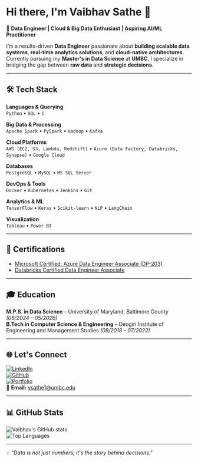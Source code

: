 # Hi there, I'm Vaibhav Sathe 👋  

🚀 **Data Engineer | Cloud & Big Data Enthusiast | Aspiring AI/ML Practitioner**  

I’m a results-driven **Data Engineer** passionate about **building scalable data systems**, **real-time analytics solutions**, and **cloud-native architectures**. Currently pursuing my **Master's in Data Science** at **UMBC**, I specialize in bridging the gap between **raw data** and **strategic decisions**.  

---

## 🛠 Tech Stack  

**Languages & Querying**  
`Python` • `SQL` • `C`  

**Big Data & Processing**  
`Apache Spark` • `PySpark` • `Hadoop` • `Kafka`  

**Cloud Platforms**  
`AWS (EC2, S3, Lambda, Redshift)` • `Azure (Data Factory, Databricks, Synapse)` • `Google Cloud`  

**Databases**  
`PostgreSQL` • `MySQL` • `MS SQL Server`  

**DevOps & Tools**  
`Docker` • `Kubernetes` • `Jenkins` • `Git`  

**Analytics & ML**  
`TensorFlow` • `Keras` • `Scikit-learn` • `NLP` • `LangChain`  

**Visualization**  
`Tableau` • `Power BI`  

---

## 📜 Certifications  

- [Microsoft Certified: Azure Data Engineer Associate (DP-203)](https://learn.microsoft.com/en-us/users/vaibhavsathe-8544/credentials/9b1d72987916d153)  
- [Databricks Certified Data Engineer Associate](https://credentials.databricks.com/e25ae531-da0a-4571-88c2-b798f3d7119a#acc.QX26TKZM)  

---

## 🎓 Education  

**M.P.S. in Data Science** – University of Maryland, Baltimore County *(08/2024 – 05/2026)*  
**B.Tech in Computer Science & Engineering** – Deogiri Institute of Engineering and Management Studies *(08/2018 – 07/2022)*  

---

## 🌐 Let's Connect  

[![LinkedIn](https://img.shields.io/badge/LinkedIn-0077B5?style=for-the-badge&logo=linkedin&logoColor=white)](https://linkedin.com/in/vaibhavsathe)  
[![GitHub](https://img.shields.io/badge/GitHub-000000?style=for-the-badge&logo=github&logoColor=white)](https://github.com/yourgithubusername)  
[![Portfolio](https://img.shields.io/badge/Portfolio-FF7139?style=for-the-badge&logo=firefox&logoColor=white)](https://yourportfolio.com)  
📧 **Email:** [vsathe1@umbc.edu](mailto:vsathe1@umbc.edu)  

---

## 📊 GitHub Stats  

![Vaibhav's GitHub stats](https://github-readme-stats.vercel.app/api?username=yourgithubusername&show_icons=true&theme=tokyonight)  
![Top Languages](https://github-readme-stats.vercel.app/api/top-langs/?username=yourgithubusername&layout=compact&theme=tokyonight)  

---

💡 *"Data is not just numbers; it's the story behind decisions."*
